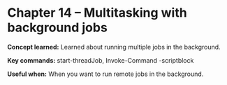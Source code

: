 # Chapter 14 – Multitasking with background jobs

**Concept learned:** Learned about running multiple jobs in the background.

**Key commands:** start-threadJob, Invoke-Command -scriptblock

**Useful when:** When you want to run remote jobs in the background.

